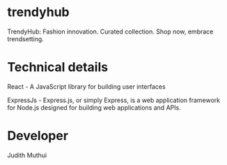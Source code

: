 # trendyhub
TrendyHub: Fashion innovation. Curated collection. Shop now, embrace trendsetting.

# Technical details

React - A JavaScript library for building user interfaces

ExpressJs - Express.js, or simply Express, is a web application framework for Node.js designed for building web applications and APIs.

# Developer

Judith Muthui
